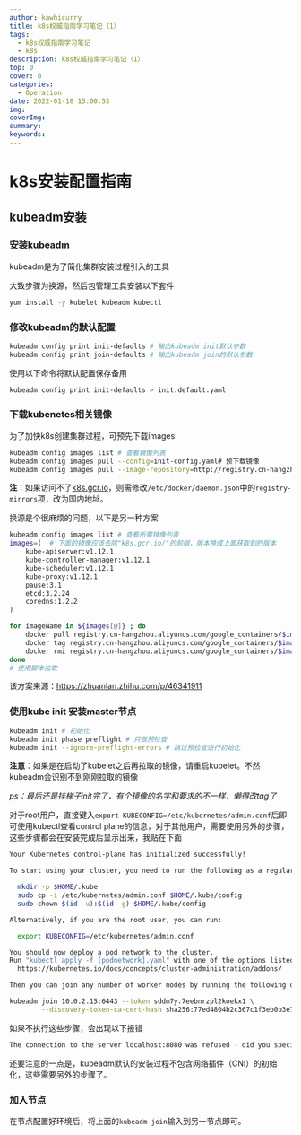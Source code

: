 ```yaml
---
author: kawhicurry
title: k8s权威指南学习笔记（1）
tags:
  - k8s权威指南学习笔记
  - k8s
description: k8s权威指南学习笔记（1）
top: 0
cover: 0
categories:
  - Operation
date: 2022-01-18 15:00:53
img:
coverImg:
summary:
keywords:
---
```


# k8s安装配置指南

## kubeadm安装

### 安装kubeadm

kubeadm是为了简化集群安装过程引入的工具

大致步骤为换源，然后包管理工具安装以下套件

```bash
yum install -y kubelet kubeadm kubectl
```

### 修改kubeadm的默认配置

```bash
kubeadm config print init-defaults # 输出kubeadm init默认参数
kubeadm config print join-defaults # 输出kubeadm join的默认参数
```

使用以下命令将默认配置保存备用

```bash
kubeadm config print init-defaults > init.default.yaml
```

### 下载kubenetes相关镜像

为了加快k8s创建集群过程，可预先下载images

```bash
kubeadm config images list # 查看镜像列表
kubeadm config images pull --config=init-config.yaml# 预下载镜像
kubeadm config images pull --image-repository=http://registry.cn-hangzhou.aliyuncs.com/google_containers  # 或者这样
```

**注**：如果访问不了[k8s.gcr.io](k8s.gcr.io)，则需修改`/etc/docker/daemon.json`中的`registry-mirrors`项，改为国内地址。

换源是个很麻烦的问题，以下是另一种方案

```bash
kubeadm config images list # 查看所需镜像列表
images=(  # 下面的镜像应该去除"k8s.gcr.io/"的前缀，版本换成上面获取到的版本
    kube-apiserver:v1.12.1
    kube-controller-manager:v1.12.1
    kube-scheduler:v1.12.1
    kube-proxy:v1.12.1
    pause:3.1
    etcd:3.2.24
    coredns:1.2.2
)

for imageName in ${images[@]} ; do
    docker pull registry.cn-hangzhou.aliyuncs.com/google_containers/$imageName
    docker tag registry.cn-hangzhou.aliyuncs.com/google_containers/$imageName k8s.gcr.io/$imageName
    docker rmi registry.cn-hangzhou.aliyuncs.com/google_containers/$imageName
done
# 使用脚本拉取
```

该方案来源：<https://zhuanlan.zhihu.com/p/46341911>

### 使用kube init 安装master节点

```bash
kubeadm init # 初始化
kubeadm init phase preflight # 只做预检查
kubeadm init --ignore-preflight-errors # 跳过预检查进行初始化
```

**注意**：如果是在启动了kubelet之后再拉取的镜像，请重启kubelet。不然kubeadm会识别不到刚刚拉取的镜像

*ps：最后还是挂梯子init完了，有个镜像的名字和要求的不一样，懒得改tag了*

对于root用户，直接键入`export KUBECONFIG=/etc/kubernetes/admin.conf`后即可使用kubectl查看control plane的信息，对于其他用户，需要使用另外的步骤，这些步骤都会在安装完成后显示出来，我贴在下面

```bash
Your Kubernetes control-plane has initialized successfully!

To start using your cluster, you need to run the following as a regular user:

  mkdir -p $HOME/.kube
  sudo cp -i /etc/kubernetes/admin.conf $HOME/.kube/config
  sudo chown $(id -u):$(id -g) $HOME/.kube/config

Alternatively, if you are the root user, you can run:

  export KUBECONFIG=/etc/kubernetes/admin.conf

You should now deploy a pod network to the cluster.
Run "kubectl apply -f [podnetwork].yaml" with one of the options listed at:
  https://kubernetes.io/docs/concepts/cluster-administration/addons/

Then you can join any number of worker nodes by running the following on each as root:

kubeadm join 10.0.2.15:6443 --token sddm7y.7eebnrzpl2koekx1 \
        --discovery-token-ca-cert-hash sha256:77ed4804b2c367c1f3eb0b3e7114fdbed2bc94748d26d04d14d22af67fbb7e7e
```

如果不执行这些步骤，会出现以下报错

```bash
The connection to the server localhost:8080 was refused - did you specify the right host or port?
```

还要注意的一点是，kubeadm默认的安装过程不包含网络插件（CNI）的初始化，这些需要另外的步骤了。

### 加入节点

在节点配置好环境后，将上面的`kubeadm join`输入到另一节点即可。
